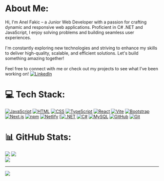 # About Me:
Hi, I'm Anel Fakic – a Junior Web Developer with a passion for crafting dynamic and responsive web applications. Proficient in C# .NET and JavaScript, I enjoy solving problems and building seamless user experiences.<br><br>I'm constantly exploring new technologies and striving to enhance my skills to deliver high-quality, scalable, and efficient solutions. Let's build something amazing together! <br><br>Feel free to connect with me or check out my projects to see what I’ve been working on!
[![LinkedIn](https://img.shields.io/badge/LinkedIn-%230077B5.svg?logo=linkedin&logoColor=white)](https://linkedin.com/in/https://www.linkedin.com/in/anel-fakic/) 

# 💻 Tech Stack:
[![JavaScript](https://img.shields.io/badge/JavaScript-F7DF1E?logo=javascript&logoColor=000)](#) [![HTML](https://img.shields.io/badge/HTML-%23E34F26.svg?logo=html5&logoColor=white)](#) [![CSS](https://img.shields.io/badge/CSS-1572B6?logo=css3&logoColor=fff)](#) [![TypeScript](https://img.shields.io/badge/TypeScript-3178C6?logo=typescript&logoColor=fff)](#) [![React](https://img.shields.io/badge/React-%2320232a.svg?logo=react&logoColor=%2361DAFB)](#) [![Vite](https://img.shields.io/badge/Vite-646CFF?logo=vite&logoColor=fff)](#) [![Bootstrap](https://img.shields.io/badge/Bootstrap-7952B3?logo=bootstrap&logoColor=fff)](#) [![Next.js](https://img.shields.io/badge/Next.js-black?logo=next.js&logoColor=white)](#) [![npm](https://img.shields.io/badge/npm-CB3837?logo=npm&logoColor=fff)](#) [![Netlify](https://img.shields.io/badge/Netlify-%23000000.svg?logo=netlify&logoColor=#00C7B7)](#) [[![.NET](https://img.shields.io/badge/.NET-512BD4?logo=dotnet&logoColor=fff)](#) 
[![C#](https://custom-icon-badges.demolab.com/badge/C%23-%23239120.svg?logo=cshrp&logoColor=white)](#) [![MySQL](https://img.shields.io/badge/MySQL-4479A1?logo=mysql&logoColor=fff)](#) [![GitHub](https://img.shields.io/badge/GitHub-%23121011.svg?logo=github&logoColor=white)](#) [![Git](https://img.shields.io/badge/Git-F05032?logo=git&logoColor=fff)](#)

# 📊 GitHub Stats:
![](https://github-readme-stats.vercel.app/api?username=AnelFakic&theme=dark&hide_border=false&include_all_commits=false&count_private=false)
![](https://github-readme-stats.vercel.app/api/top-langs/?username=AnelFakic&theme=dark&hide_border=false&include_all_commits=false&count_private=false&layout=compact)<br/>
![](https://github-readme-streak-stats.herokuapp.com/?user=AnelFakic&theme=dark&hide_border=false)

---
[![](https://visitcount.itsvg.in/api?id=AnelFakic&icon=0&color=11)](https://visitcount.itsvg.in)

<!-- Proudly created with GPRM ( https://gprm.itsvg.in ) -->

